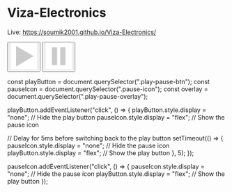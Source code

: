 # Viza-Electronics

Live: https://soumik2001.github.io/Viza-Electronics/

<div class="play-pause-overlay">
  <button class="play-pause-btn" aria-label="Play">
    <span class="icon"><img src="images/play.png" alt="Play Icon"></span>
  </button>
  <button class="pause-icon" aria-label="Pause">
    <img src="images/pause.png" alt="Pause Icon" />
  </button>
</div>


const playButton = document.querySelector(".play-pause-btn");
const pauseIcon = document.querySelector(".pause-icon");
const overlay = document.querySelector(".play-pause-overlay");

playButton.addEventListener("click", () => {
  playButton.style.display = "none"; // Hide the play button
  pauseIcon.style.display = "flex"; // Show the pause icon

  // Delay for 5ms before switching back to the play button
  setTimeout(() => {
    pauseIcon.style.display = "none"; // Hide the pause icon
    playButton.style.display = "flex"; // Show the play button
  }, 5);
});

pauseIcon.addEventListener("click", () => {
  pauseIcon.style.display = "none"; // Hide the pause icon
  playButton.style.display = "flex"; // Show the play button
});
